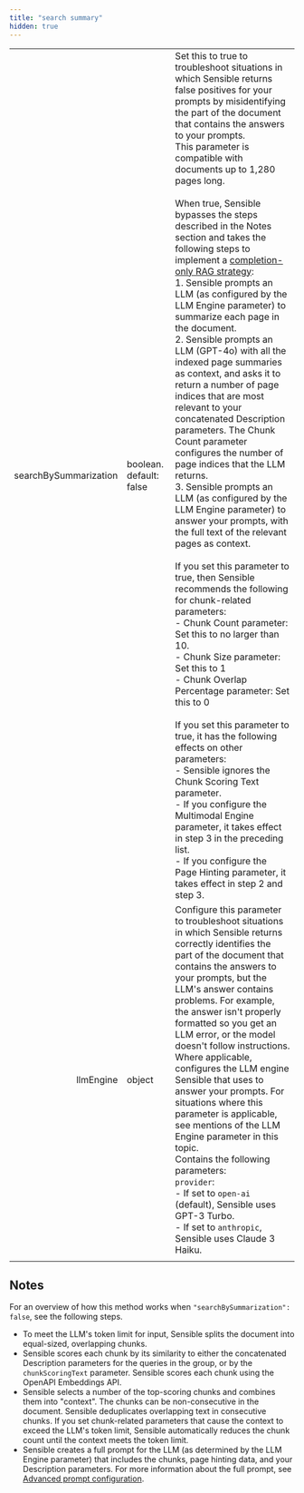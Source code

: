 ```yaml
---
title: "search summary"
hidden: true
---
```



|                       |                         |                                                              |
| --------------------: | ----------------------- | ------------------------------------------------------------ |
| searchBySummarization | boolean. default: false | Set this to true to troubleshoot situations in which Sensible returns false positives for your prompts by misidentifying the part of the document that contains the answers to your prompts. <br/>This parameter is compatible with documents up to 1,280 pages long.<br/><br/>When true, Sensible bypasses the steps described in the Notes section and takes the following steps to implement a [completion-only RAG strategy](https://www.sensible.so/blog/embeddings-vs-completions-only-rag): <br/>1. Sensible prompts an LLM (as configured by the LLM Engine parameter) to summarize each page in the document. <br/> 2. Sensible prompts an LLM (GPT-4o) with all the indexed page summaries as context, and asks it to return a number of page indices that are most relevant to your concatenated Description parameters. The Chunk Count parameter configures the number of page indices that the LLM returns. <br/>3. Sensible prompts an LLM (as configured by the LLM Engine parameter) to answer your prompts, with the full text of the relevant pages as context.<br/><br/>If you set this parameter to true, then Sensible recommends the following for chunk-related parameters:<br/>- Chunk Count parameter: Set this to no larger than 10. <br/>-  Chunk Size parameter: Set this to 1<br/>- Chunk Overlap Percentage parameter: Set this to 0<br/><br/>If you set this parameter to true, it has the following effects on other parameters:<br/>- Sensible ignores the Chunk Scoring Text parameter.<br/>- If you configure the Multimodal Engine parameter, it takes effect in step 3 in the preceding list.<br/>- If you configure the Page Hinting parameter, it takes effect in step 2 and step 3.<br/> |
|             llmEngine | object                  | Configure this parameter to troubleshoot situations in which Sensible returns correctly identifies the part of the document that contains the answers to your prompts, but the LLM's answer contains problems. For example, the answer isn't properly formatted so you get an LLM error, or the model doesn't follow instructions.<br/>Where applicable, configures the LLM engine Sensible  that uses to answer your prompts. For situations where this parameter is applicable, see mentions of the LLM Engine parameter in this topic.  <br/>Contains the following parameters:<br/>`provider`:  <br/>- If set to `open-ai` (default), Sensible uses GPT-3 Turbo.  <br/> - If set to `anthropic`, Sensible uses Claude 3 Haiku. |
|                       |                         |                                                              |



## Notes

For an overview of how this method works when `"searchBySummarization": false`, see the following steps.   

- To meet the LLM's token limit for input, Sensible splits the document into equal-sized, overlapping chunks.
- Sensible scores each chunk by its similarity to either the concatenated Description parameters for the queries in the group, or by the `chunkScoringText` parameter. Sensible scores each chunk using the OpenAPI Embeddings API.
- Sensible selects a number of the top-scoring chunks and combines them into "context". The chunks can be non-consecutive in the document. Sensible deduplicates overlapping text in consecutive chunks. If you set chunk-related parameters that cause the context to exceed the LLM's token limit, Sensible automatically reduces the chunk count until the context meets the token limit.
- Sensible creates a full prompt for the LLM (as determined by the LLM Engine parameter) that includes the chunks, page hinting data, and your Description parameters. For more information about the full prompt, see [Advanced prompt configuration](doc:prompt).





